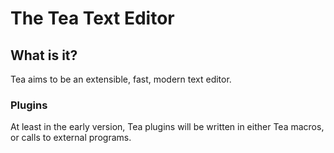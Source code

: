 # The Tea Text Editor

## What is it?
Tea aims to be an extensible, fast, modern text editor.

### Plugins
At least in the early version, Tea plugins will be written in either
Tea macros, or calls to external programs.
